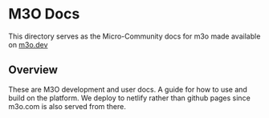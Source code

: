 # M3O Docs

This directory serves as the Micro-Community docs for m3o made available on [m3o.dev](https://m3o.dev)

## Overview

These are M3O development and user docs. A guide for how to use and build on the platform. 
We deploy to netlify rather than github pages since m3o.com is also served from there.
